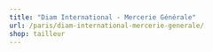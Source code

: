 ```yaml
---
title: "Diam International - Mercerie Générale"
url: /paris/diam-international-mercerie-generale/
shop: tailleur
---
```

